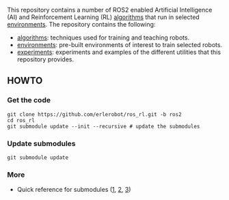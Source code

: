 This repository contains a number of ROS2 enabled Artificial Intelligence (AI)
and Reinforcement Learning (RL) [algorithms](algorithms/) that run in selected [environments](environments/). The repository contains the following:
- [algorithms](algorithms/): techniques used for training and teaching robots.
- [environments](environments/): pre-built environments of interest to train selected robots.
- [experiments](experiments/): experiments and examples of the different utilities that this repository provides.


## HOWTO
### Get the code
```
git clone https://github.com/erlerobot/ros_rl.git -b ros2
cd ros_rl
git submodule update --init --recursive # update the submodules
```

### Update submodules
```
git submodule update
```

### More
- Quick reference for submodules ([1](http://www.vogella.com/tutorials/GitSubmodules/article.html), [2](https://chrisjean.com/git-submodules-adding-using-removing-and-updating/), [3](https://git-scm.com/book/en/v2/Git-Tools-Submodules))


